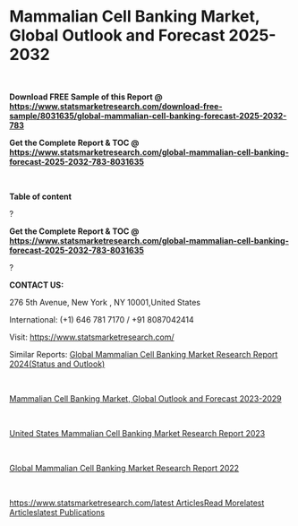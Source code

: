 <h1>Mammalian Cell Banking Market, Global Outlook and Forecast 2025-2032</h1><br/><p><strong>Download FREE Sample of this Report @ <a href="https://www.statsmarketresearch.com/download-free-sample/8031635/global-mammalian-cell-banking-forecast-2025-2032-783">https://www.statsmarketresearch.com/download-free-sample/8031635/global-mammalian-cell-banking-forecast-2025-2032-783</a></strong></p>
 
 
 
 <div><b>Get the Complete Report & TOC @ <a href="https://www.statsmarketresearch.com/global-mammalian-cell-banking-forecast-2025-2032-783-8031635">https://www.statsmarketresearch.com/global-mammalian-cell-banking-forecast-2025-2032-783-8031635</a></b></div>
 
 
 
 <p><br />
 
 <b>Table of content</b></p>
 
 
 
 <p>? </p>
 
 
 
 <div><b>Get the Complete Report & TOC @ <a href="https://www.statsmarketresearch.com/global-mammalian-cell-banking-forecast-2025-2032-783-8031635">https://www.statsmarketresearch.com/global-mammalian-cell-banking-forecast-2025-2032-783-8031635</a></b></div>
 
 
 
 <p>? </p>
 
 
 
 <p><b>CONTACT US:</b><br />
 
 276 5th Avenue, New York , NY 10001,United States<br />
 
 International: (+1) 646 781 7170 / +91 8087042414<br />
 
 Visit: <a href="https://www.statsmarketresearch.com/">https://www.statsmarketresearch.com/</a><br />
 
 Similar Reports: <a href="https://www.statsmarketresearch.com/global-mammalian-cell-banking-forecast-2025-2032-783-8031635">Global Mammalian Cell Banking Market Research Report 2024(Status and Outlook)</a><br />
 
 <br />
 
 <a href="https://www.statsmarketresearch.com/global-mammalian-cell-banking-forecast-2025-2032-783-8031635">Mammalian Cell Banking Market, Global Outlook and Forecast 2023-2029</a><br />
 
 <br />
 
 <a href="https://www.statsmarketresearch.com/global-mammalian-cell-banking-forecast-2025-2032-783-8031635">United States Mammalian Cell Banking Market Research Report 2023</a><br />
 
 <br />
 
 <a href="https://www.statsmarketresearch.com/global-mammalian-cell-banking-forecast-2025-2032-783-8031635">Global Mammalian Cell Banking Market Research Report 2022</a><br />
 
 <br />
 
 <a href="https://gyeongbokgung.com">https://www.statsmarketresearch.com/</a><a href="https://hallyeomaritime.com">latest Articles</a><a href="https://jingwansa.com">Read More</a><a href="https://nguoiviet.jp/">latest Articles</a><a href="https://www.intelmarketresearch.com/">latest Publications</a></p>